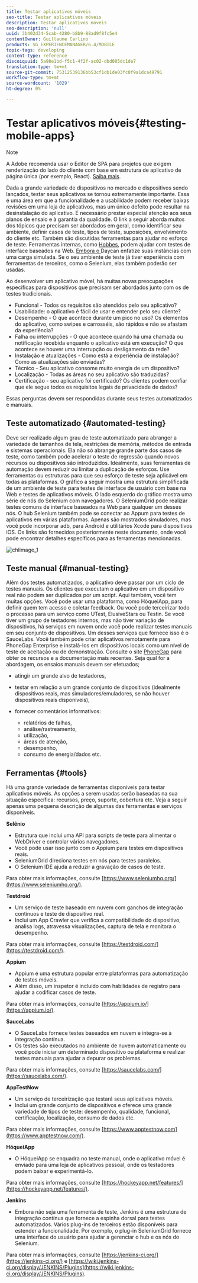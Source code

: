 ```yaml
---
title: Testar aplicativos móveis
seo-title: Testar aplicativos móveis
description: Testar aplicativos móveis
seo-description: 'null'
uuid: 3b402d34-5cab-4280-b8b9-88ad9f8fc5e4
contentOwner: Guillaume Carlino
products: SG_EXPERIENCEMANAGER/6.4/MOBILE
topic-tags: developing
content-type: reference
discoiquuid: 5a98e1bd-f5c1-4f2f-ac02-dbd005dc1de7
translation-type: tm+mt
source-git-commit: 75312539136bb53cf1db1de03fc0f9a1dca49791
workflow-type: tm+mt
source-wordcount: '1029'
ht-degree: 0%

---
```



# Testar aplicativos móveis{#testing-mobile-apps}

>[!NOTE]
>
>A Adobe recomenda usar o Editor de SPA para projetos que exigem renderização do lado do cliente com base em estrutura de aplicativo de página única (por exemplo, React). [Saiba mais](/help/sites-developing/spa-overview.md).

Dada a grande variedade de dispositivos no mercado e dispositivos sendo lançados, testar seus aplicativos se tornou extremamente importante. Essa é uma área em que a funcionalidade e a usabilidade podem receber baixas revisões em uma loja de aplicativos, mas um único defeito pode resultar na desinstalação do aplicativo. É necessário prestar especial atenção aos seus planos de ensaio e à garantia da qualidade. O link a seguir aborda muitos dos tópicos que precisam ser abordados em geral, como identificar seu ambiente, definir casos de teste, tipos de teste, suposições, envolvimento do cliente etc. Também são discutidas ferramentas para ajudar no esforço de teste. Ferramentas internas, como [Hobbes](/help/sites-developing/hobbes.md), podem ajudar com testes de interface baseados na Web. [Embora o ](/help/sites-developing/tough-day.md) Daycan enfatize suas instâncias com uma carga simulada. Se o seu ambiente de teste já tiver experiência com ferramentas de terceiros, como o Selenium, elas também poderão ser usadas.

Ao desenvolver um aplicativo móvel, há muitas novas preocupações específicas para dispositivos que precisam ser abordados junto com os de testes tradicionais.

* Funcional - Todos os requisitos são atendidos pelo seu aplicativo?
* Usabilidade: o aplicativo é fácil de usar e entender pelo seu cliente?
* Desempenho - O que acontece durante um pico no uso? Os elementos do aplicativo, como swipes e carrosséis, são rápidos e não se afastam da experiência?
* Falha ou interrupções - O que acontece quando há uma chamada ou notificação recebida enquanto o aplicativo está em execução? O que acontece se houver uma interrupção ou desligamento da rede?
* Instalação e atualizações - Como está a experiência de instalação? Como as atualizações são enviadas?
* Técnico - Seu aplicativo consome muito energia de um dispositivo?
* Localização - Todas as áreas no seu aplicativo são traduzidas?
* Certificação - seu aplicativo foi certificado? Os clientes podem confiar que ele segue todos os requisitos legais de privacidade de dados?

Essas perguntas devem ser respondidas durante seus testes automatizados e manuais.

## Teste automatizado {#automated-testing}

Deve ser realizado algum grau de teste automatizado para abranger a variedade de tamanhos de tela, restrições de memória, métodos de entrada e sistemas operacionais. Ela não só abrange grande parte dos casos de teste, como também pode acelerar o teste de regressão quando novos recursos ou dispositivos são introduzidos. Idealmente, suas ferramentas de automação devem reduzir ou limitar a duplicação de esforços. Use ferramentas ou estruturas para que seu esforço de teste seja aplicável em todas as plataformas. O gráfico a seguir mostra uma estrutura simplificada de um ambiente de teste para testes de interface de usuário com base na Web e testes de aplicativos móveis. O lado esquerdo do gráfico mostra uma série de nós do Selenium com navegadores. O SeleniumGrid pode realizar testes comuns de interface baseados na Web para qualquer um desses nós. O hub Selenium também pode se conectar ao Appum para testes de aplicativos em várias plataformas. Apenas são mostrados simuladores, mas você pode incorporar adb, para Android e utilitários Xcode para dispositivos iOS. Os links são fornecidos posteriormente neste documento, onde você pode encontrar detalhes específicos para as ferramentas mencionadas.

![chlimage_1](assets/chlimage_1.jpeg)

## Teste manual {#manual-testing}

Além dos testes automatizados, o aplicativo deve passar por um ciclo de testes manuais. Os clientes que executam o aplicativo em um dispositivo real não podem ser duplicados por um script. Aqui também, você tem muitas opções. Você pode usar uma plataforma, como HóqueiApp, para definir quem tem acesso e coletar feedback. Ou você pode terceirizar todo o processo para um serviço como UTest, ElusiveStars ou Testin. Se você tiver um grupo de testadores internos, mas não tiver variação de dispositivos, há serviços em nuvem onde você pode realizar testes manuais em seu conjunto de dispositivos. Um desses serviços que fornece isso é o SauceLabs. Você também pode criar aplicativos remotamente para PhoneGap Enterprise e instalá-los em dispositivos locais como um nível de teste de aceitação ou de demonstração. Consulte o site [PhoneGap](https://phonegap.com/) para obter os recursos e a documentação mais recentes. Seja qual for a abordagem, os ensaios manuais devem ser efetuados;

* atingir um grande alvo de testadores,
* testar em relação a um grande conjunto de dispositivos (idealmente dispositivos reais, mas simuladores/emuladores, se não houver dispositivos reais disponíveis),
* fornecer comentários informativos:

   * relatórios de falhas,
   * análise/rastreamento,
   * utilização,
   * áreas de atenção,
   * desempenho,
   * consumo de energia/dados etc.

## Ferramentas {#tools}

Há uma grande variedade de ferramentas disponíveis para testar aplicativos móveis. As opções a serem usadas serão baseadas na sua situação específica: recursos, preço, suporte, cobertura etc. Veja a seguir apenas uma pequena descrição de algumas das ferramentas e serviços disponíveis.

**Selênio**

* Estrutura que inclui uma API para scripts de teste para alimentar o WebDriver e controlar vários navegadores.
* Você pode usar isso junto com o Appium para testes em dispositivos reais.
* SeleniumGrid direciona testes em nós para testes paralelos.
* O Selenium IDE ajuda a reduzir a gravação de casos de teste.

Para obter mais informações, consulte [https://www.seleniumhq.org/](https://www.seleniumhq.org/).

**Testdroid**

* Um serviço de teste baseado em nuvem com ganchos de integração contínuos e teste de dispositivo real.
* Inclui um App Crawler que verifica a compatibilidade do dispositivo, analisa logs, atravessa visualizações, captura de tela e monitora o desempenho.

Para obter mais informações, consulte [https://testdroid.com/](https://testdroid.com/).

**Appium**

* Appium é uma estrutura popular entre plataformas para automatização de testes móveis.
* Além disso, um inspetor é incluído com habilidades de registro para ajudar a codificar casos de teste.

Para obter mais informações, consulte [https://appium.io/](https://appium.io/).

**SauceLabs**

* O SauceLabs fornece testes baseados em nuvem e integra-se à integração contínua.
* Os testes são executados no ambiente de nuvem automaticamente ou você pode iniciar um determinado dispositivo ou plataforma e realizar testes manuais para ajudar a depurar os problemas.

Para obter mais informações, consulte [https://saucelabs.com/](https://saucelabs.com/).

**AppTestNow**

* Um serviço de terceirização que testará seus aplicativos móveis.
* Inclui um grande conjunto de dispositivos e oferece uma grande variedade de tipos de teste: desempenho, qualidade, funcional, certificação, localização, consumo de dados etc.

Para obter mais informações, consulte [https://www.apptestnow.com](https://www.apptestnow.com/).

**HóqueiApp**

* O HóqueiApp se enquadra no teste manual, onde o aplicativo móvel é enviado para uma loja de aplicativos pessoal, onde os testadores podem baixar e experimentá-lo.

Para obter mais informações, consulte [https://hockeyapp.net/features/](https://hockeyapp.net/features/).

**Jenkins**

* Embora não seja uma ferramenta de teste, Jenkins é uma estrutura de integração contínua que fornece a espinha dorsal para testes automatizados. Vários plug-ins de terceiros estão disponíveis para estender a funcionalidade. Por exemplo, o plug-in SeleniumGrid fornece uma interface do usuário para ajudar a gerenciar o hub e os nós do Selenium.

Para obter mais informações, consulte [https://jenkins-ci.org/](https://jenkins-ci.org/) e [https://wiki.jenkins-ci.org/display/JENKINS/Plugins](https://wiki.jenkins-ci.org/display/JENKINS/Plugins).
